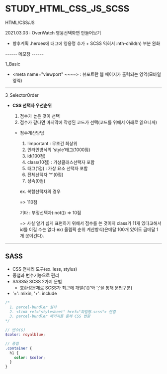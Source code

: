 # STUDY_HTML_CSS_JS_SCSS

HTML/CSS/JS

2021.03.03 : OverWatch 영웅선택화면 만들어보기

- 향후계획 .heroes에 <span>태그에 영웅명 추가 + SCSS 익혀서 :nth-child(n) 부분 완화

------ 메모장 ------

1_Basic

- <meta name="viewport" ~~~~> : 뷰포트란 웹 페이지가 출력되는 영역(모바일영역)

---

3_SelectorOrder

- **CSS 선택자 우선순위**

  1.  점수가 높은 것이 선택
  2.  점수가 같다면 마지막에 작성된 코드가 선택(코드를 위에서 아래로 읽으니까)

  - 점수계산방법

    1.  !important : 무조건 최상위
    2.  인라인방식의 'style'태그(1000점)
    3.  id(100점)
    4.  class(10점) : 가상클래스선택자 포함
    5.  태그(1점) : 가상 요소 선택자 포함
    6.  전체선택자 '\*'(0점)
    7.  상속(0점)

    ex. 복합선택자의 경우
    <div id='name' class='man'> => 110점

    기타 : 부정선택자(:not()) => 10점

    => 사실 알기 쉽게 표현하기 위해서 점수를 쓴 것이지 class가 11개 있다고해서 id를 이길 수는 없다
    ex) 올림픽 순위 계산방식(은메달 100개 있어도 금메달 1개 못이긴다).

---

## SASS

- CSS 전처리 도구(ex. less, stylus)
- 중첩과 변수기능으로 편리
- SASS와 SCSS 2가지 문법
  - 호환성문제로 SCSS가 최근에 개발('{}'와 ';'을 통해 문법구분)
- '=': mixin, '+': include

```scss
/*
  1. parcel-bundler 설치
  2. <link rel="stylesheet" href="파일명.scss"> 연결
  3. parcel-bundler 패키지를 통해 CSS 변환
*/

// 변수($)
$color: royalblue;

// 중첩
.container {
  h1 {
    color: $color;
  }
}
```
